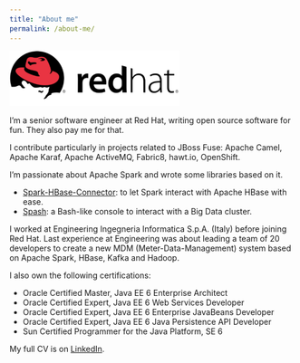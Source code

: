 ```yaml
---
title: "About me"
permalink: /about-me/
---
```

![Red Hat Logo](/images/red-hat-logo.png)

I’m a senior software engineer at Red Hat, writing open source software for fun. They also pay me for that.

I contribute particularly in projects related to JBoss Fuse: Apache Camel, Apache Karaf, Apache ActiveMQ, Fabric8, hawt.io, OpenShift.

I’m passionate about Apache Spark and wrote some libraries based on it.

* [Spark-HBase-Connector](https://github.com/nerdammer/spark-hbase-connector): to let Spark interact with Apache HBase with ease.
* [Spash](https://github.com/nerdammer/spash): a Bash-like console to interact with a Big Data cluster.

I worked at Engineering Ingegneria Informatica S.p.A. (Italy) before joining Red Hat. 
Last experience at Engineering was about leading a team of 20 developers to create a new MDM (Meter-Data-Management) system based on Apache Spark, 
HBase, Kafka and Hadoop.

I also own the following certifications:

* Oracle Certified Master, Java EE 6 Enterprise Architect
* Oracle Certified Expert, Java EE 6 Web Services Developer
* Oracle Certified Expert, Java EE 6 Enterprise JavaBeans Developer
* Oracle Certified Expert, Java EE 6 Java Persistence API Developer
* Sun Certified Programmer for the Java Platform, SE 6

My full CV is on [LinkedIn](https://www.linkedin.com/in/nicolaferraro).